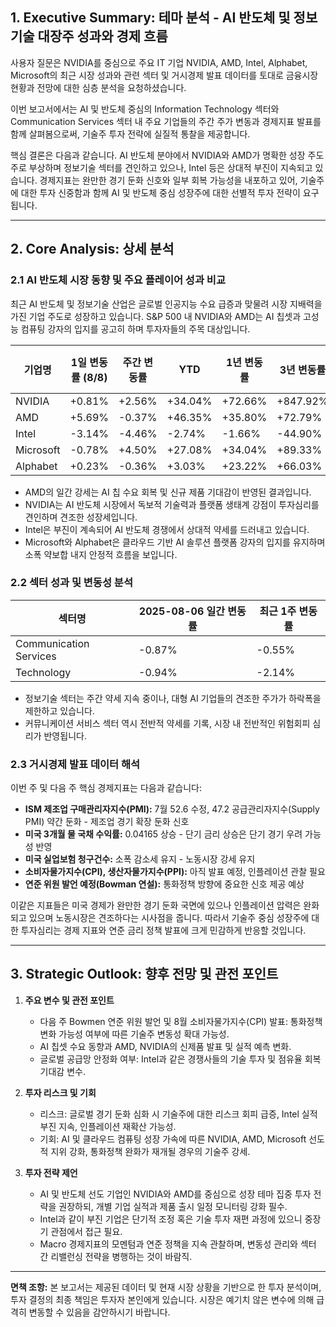 ## 1. Executive Summary: 테마 분석 - AI 반도체 및 정보기술 대장주 성과와 경제 흐름

사용자 질문은 NVIDIA를 중심으로 주요 IT 기업 NVIDIA, AMD, Intel, Alphabet, Microsoft의 최근 시장 성과와 관련 섹터 및 거시경제 발표 데이터를 토대로 금융시장 현황과 전망에 대한 심층 분석을 요청하셨습니다.

이번 보고서에서는 AI 및 반도체 중심의 Information Technology 섹터와 Communication Services 섹터 내 주요 기업들의 주간 주가 변동과 경제지표 발표를 함께 살펴봄으로써, 기술주 투자 전략에 실질적 통찰을 제공합니다.

핵심 결론은 다음과 같습니다. AI 반도체 분야에서 NVIDIA와 AMD가 명확한 성장 주도주로 부상하며 정보기술 섹터를 견인하고 있으나, Intel 등은 상대적 부진이 지속되고 있습니다. 경제지표는 완만한 경기 둔화 신호와 일부 회복 가능성을 내포하고 있어, 기술주에 대한 투자 신중함과 함께 AI 및 반도체 중심 성장주에 대한 선별적 투자 전략이 요구됩니다.

---

## 2. Core Analysis: 상세 분석

### 2.1 AI 반도체 시장 동향 및 주요 플레이어 성과 비교

최근 AI 반도체 및 정보기술 산업은 글로벌 인공지능 수요 급증과 맞물려 시장 지배력을 가진 기업 주도로 성장하고 있습니다. S&P 500 내 NVIDIA와 AMD는 AI 칩셋과 고성능 컴퓨팅 강자의 입지를 공고히 하며 투자자들의 주목 대상입니다.

| 기업명     | 1일 변동률 (8/8) | 주간 변동률    | YTD    | 1년 변동률 | 3년 변동률    | 주가수익비율 (P/E) |
|----------|-----------------|--------------|--------|----------|-------------|-----------------|
| NVIDIA   | +0.81%          | +2.56%       | +34.04%| +72.66%  | +847.92%    | 57.36           |
| AMD      | +5.69%          | -0.37%       | +46.35%| +35.80%  | +72.79%     | 98.1            |
| Intel    | -3.14%          | -4.46%       | -2.74% | -1.66%   | -44.90%     | -4.17           |
| Microsoft| -0.78%          | +4.50%       | +27.08%| +34.04%  | +89.33%     | 37.87           |
| Alphabet | +0.23%          | -0.36%       | +3.03% | +23.22%  | +66.03%     | 20.61           |

- AMD의 일간 강세는 AI 칩 수요 회복 및 신규 제품 기대감이 반영된 결과입니다.
- NVIDIA는 AI 반도체 시장에서 독보적 기술력과 플랫폼 생태계 강점이 투자심리를 견인하며 견조한 성장세입니다.
- Intel은 부진이 계속되어 AI 반도체 경쟁에서 상대적 약세를 드러내고 있습니다.
- Microsoft와 Alphabet은 클라우드 기반 AI 솔루션 플랫폼 강자의 입지를 유지하며 소폭 약보합 내지 안정적 흐름을 보입니다.

### 2.2 섹터 성과 및 변동성 분석

| 섹터명                  | 2025-08-06 일간 변동률 | 최근 1주 변동률 |
|-----------------------|-------------------|--------------|
| Communication Services | -0.87%            | -0.55%       |
| Technology            | -0.94%            | -2.14%       |

- 정보기술 섹터는 주간 약세 지속 중이나, 대형 AI 기업들의 견조한 주가가 하락폭을 제한하고 있습니다.
- 커뮤니케이션 서비스 섹터 역시 전반적 약세를 기록, 시장 내 전반적인 위험회피 심리가 반영됩니다.

### 2.3 거시경제 발표 데이터 해석

이번 주 및 다음 주 핵심 경제지표는 다음과 같습니다:

- **ISM 제조업 구매관리자지수(PMI):** 7월 52.6 수정, 47.2 공급관리자지수(Supply PMI) 약간 둔화 - 제조업 경기 확장 둔화 신호
- **미국 3개월 물 국채 수익률:** 0.04165 상승 - 단기 금리 상승은 단기 경기 우려 가능성 반영
- **미국 실업보험 청구건수:** 소폭 감소세 유지 - 노동시장 강세 유지
- **소비자물가지수(CPI), 생산자물가지수(PPI):** 아직 발표 예정, 인플레이션 관찰 필요
- **연준 위원 발언 예정(Bowman 연설):** 통화정책 방향에 중요한 신호 제공 예상

이같은 지표들은 미국 경제가 완만한 경기 둔화 국면에 있으나 인플레이션 압력은 완화되고 있으며 노동시장은 견조하다는 시사점을 줍니다. 따라서 기술주 중심 성장주에 대한 투자심리는 경제 지표와 연준 금리 정책 발표에 크게 민감하게 반응할 것입니다.

---

## 3. Strategic Outlook: 향후 전망 및 관전 포인트

1. **주요 변수 및 관전 포인트**
   - 다음 주 Bowmen 연준 위원 발언 및 8월 소비자물가지수(CPI) 발표: 통화정책 변화 가능성 여부에 따른 기술주 변동성 확대 가능성.
   - AI 칩셋 수요 동향과 AMD, NVIDIA의 신제품 발표 및 실적 예측 변화.
   - 글로벌 공급망 안정화 여부: Intel과 같은 경쟁사들의 기술 투자 및 점유율 회복 기대감 변수.

2. **투자 리스크 및 기회**
   - 리스크: 글로벌 경기 둔화 심화 시 기술주에 대한 리스크 회피 급증, Intel 실적 부진 지속, 인플레이션 재확산 가능성.
   - 기회: AI 및 클라우드 컴퓨팅 성장 가속에 따른 NVIDIA, AMD, Microsoft 선도적 지위 강화, 통화정책 완화가 재개될 경우의 기술주 강세.

3. **투자 전략 제언**
   - AI 및 반도체 선도 기업인 NVIDIA와 AMD를 중심으로 성장 테마 집중 투자 전략을 권장하되, 개별 기업 실적과 제품 출시 일정 모니터링 강화 필수.
   - Intel과 같이 부진 기업은 단기적 조정 혹은 기술 투자 재편 과정에 있으니 중장기 관점에서 접근 필요.
   - Macro 경제지표의 모멘텀과 연준 정책을 지속 관찰하며, 변동성 관리와 섹터 간 리밸런싱 전략을 병행하는 것이 바람직.

---

**면책 조항:** 본 보고서는 제공된 데이터 및 현재 시장 상황을 기반으로 한 투자 분석이며, 투자 결정의 최종 책임은 투자자 본인에게 있습니다. 시장은 예기치 않은 변수에 의해 급격히 변동할 수 있음을 감안하시기 바랍니다.